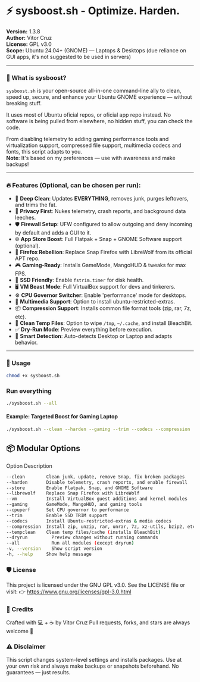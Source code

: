 # ⚡ sysboost.sh - Optimize. Harden.

**Version:** 1.3.8  
**Author:** Vitor Cruz  
**License:** GPL v3.0  
**Scope:** Ubuntu 24.04+ (GNOME) — Laptops & Desktops (due reliance on GUI apps, it's not suggested to be used in servers)

---

### 🧰 What is sysboost?

`sysboost.sh` is your open-source all-in-one command-line ally to clean, speed up, secure, and enhance your Ubuntu GNOME experience — without breaking stuff.

It uses most of Ubuntu oficial repos, or oficial app repo instead. No software is being pulled from elsewhere, no hidden stuff, you can check the code.

From disabling telemetry to adding gaming performance tools and virtualization support, compressed file support, multimedia codecs and fonts, this script adapts to you.  
**Note**: It's based on my preferences — use with awareness and make backups!

---

### 🔥 Features (Optional, can be chosen per run):

- 🧼 **Deep Clean**: Updates **EVERYTHING**, removes junk, purges leftovers, and trims the fat.  
- 🔐 **Privacy First**: Nukes telemetry, crash reports, and background data leeches.  
- 🛡️ **Firewall Setup**: UFW configured to allow outgoing and deny incoming by default and adds a GUI to it.  
- 🌐 **App Store Boost**: Full Flatpak + Snap + GNOME Software support (optional).  
- 🦊 **Firefox Rebellion**: Replace Snap Firefox with LibreWolf from its official APT repo.  
- 🎮 **Gaming-Ready**: Installs GameMode, MangoHUD & tweaks for max FPS.  
- 💾 **SSD Friendly**: Enable `fstrim.timer` for disk health.  
- 🖥️ **VM Beast Mode**: Full VirtualBox support for devs and tinkerers.  
- ⚙️ **CPU Governor Switcher**: Enable 'performance' mode for desktops.  
- 🎵 **Multimedia Support**: Option to install ubuntu-restricted-extras.  
- 📦 **Compression Support**: Installs common file format tools (zip, rar, 7z, etc).  
- 🧹 **Clean Temp Files**: Option to wipe `/tmp`, `~/.cache`, and install BleachBit.  
- ✅ **Dry-Run Mode**: Preview everything before execution.  
- 🧠 **Smart Detection**: Auto-detects Desktop or Laptop and adapts behavior.

---

### 🧪 Usage
```bash
chmod +x sysboost.sh
```

### Run everything
```bash
./sysboost.sh --all
```

#### Example: Targeted Boost for Gaming Laptop
```bash
./sysboost.sh --clean --harden --gaming --trim --codecs --compression
```

## 📦 Modular Options
Option	Description
```bash
--clean        Clean junk, update, remove Snap, fix broken packages
--harden       Disable telemetry, crash reports, and enable firewall
--store        Enable Flatpak, Snap, and GNOME Software
--librewolf    Replace Snap Firefox with LibreWolf
--vm           Install VirtualBox guest additions and kernel modules
--gaming       GameMode, MangoHUD, and gaming tools
--cpuperf      Set CPU governor to performance
--trim         Enable SSD TRIM support
--codecs       Install Ubuntu-restricted-extras & media codecs
--compression  Install zip, unzip, rar, unrar, 7z, xz-utils, bzip2, etc.
--tempclean	   Clean temp files/cache (installs BleachBit)
--dryrun	     Preview changes without running commands
--all	         Run all modules (except dryrun)
-v, --version	 Show script version
-h, --help	   Show help message
```


### 🛡️ License
This project is licensed under the GNU GPL v3.0.
See the LICENSE file or visit:
👉 https://www.gnu.org/licenses/gpl-3.0.html

### 👤 Credits
Crafted with 💻 + ☕ by Vitor Cruz
Pull requests, forks, and stars are always welcome 🌟

### ⚠️ Disclaimer
This script changes system-level settings and installs packages.
Use at your own risk and always make backups or snapshots beforehand.
No guarantees — just results.


